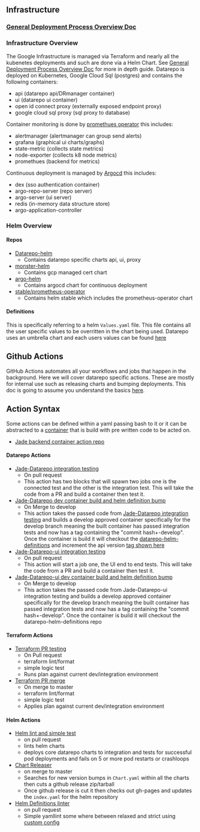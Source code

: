 ## Infrastructure

### [General Deployment Process Overview Doc](https://github.com/broadinstitute/dsp-devops-wiki/wiki/deployment_process)

### Infrastructure Overview
The Google Infrastructure is managed via Terraform and nearly all the kubenetes deployments and such are done via a Helm Chart. See [General Deployment Process Overview Doc](https://github.com/broadinstitute/dsp-devops-wiki/wiki/deployment_process) for more in depth guide. Datarepo is deployed on Kubernetes, Google Cloud Sql (postgres) and contains the following containers:

- api (datarepo api/DRmanager container)
- ui (datarepo ui container)
- open id connect proxy (externally exposed endpoint proxy)
- google cloud sql proxy (sql proxy to database)

Container monitoring is done by [promethues operator](https://github.com/helm/charts/tree/master/stable/prometheus-operator) this includes:

- alertmanager (alertmanager can group send alerts)
- grafana (graphical ui charts/graphs)
- state-metric (collects state metrics)
- node-exporter (collects k8 node metrics)
- promethues (backend for metrics)

Continuous deployment is managed by [Argocd](https://github.com/argoproj/argo-helm/tree/master/charts/argo-cd) this includes:
- dex (sso authentication container)
- argo-repo-server (repo server)
- argo-server (ui server)
- redis (in-memory data structure store)
- argo-application-controller

### Helm Overview
#### Repos
- [Datarepo-helm](https://github.com/broadinstitute/datarepo-helm)
  - Contains datarepo specific charts api, ui, proxy
- [monster-helm](https://github.com/broadinstitute/monster-helm)
  - Contains gcp managed cert chart
- [argo-helm](https://github.com/argoproj/argo-helm/tree/master/charts/argo-cd)
  - Contains argocd chart for continuous deployment
- [stable/prometheus-operator](https://github.com/helm/charts/tree/master/stable/prometheus-operator)
  - Contains helm stable which includes the prometheus-operator chart

#### Definitions
This is specifically referring to a helm `Values.yaml` file. This file contains all the user specific values to be overritten in the chart being used. Datarepo uses an umbrella chart and each users values can be found [here](https://github.com/broadinstitute/datarepo-helm-definitions)

## Github Actions
GitHub Actions automates all your workflows and jobs that happen in the background. Here we will cover datarepo specific actions. These are mostly for internal use such as releasing charts and bumping deployments. This doc is going to assume you understand the basics [here](https://help.github.com/en/actions).

## Action Syntax
Some actions can be defined within a yaml passing bash to it or it can be abstracted to a [container](https://help.github.com/en/actions/building-actions/creating-a-docker-container-action) that is build with pre written code to be acted on.

- [Jade backend container action repo](https://github.com/broadinstitute/datarepo-actions)

#### Datarepo Actions
- [Jade-Datarepo integration testing](https://github.com/DataBiosphere/jade-data-repo/blob/develop/.github/workflows/gradle-build-pr.yml)
  - On pull request
  - This action has two blocks that will spawn two jobs one is the connected test and the other is the integration test. This will take the code from a PR and build a container then test it.
- [Jade-Datarepo dev container build and helm definition bump](https://github.com/DataBiosphere/jade-data-repo/blob/develop/.github/workflows/dev-image-update.yaml)
  - On Merge to develop
  -  This action takes the passed code from [Jade-Datarepo integration testing](https://github.com/DataBiosphere/jade-data-repo/blob/develop/.github/workflows/gradle-build-pr.yml) and builds a develop approved container specifically for the develop branch meaning the built container has passed integration tests and now has a tag containing the "commit hash+-develop". Once the container is build it will checkout the [datarepo-helm-definitions](https://github.com/broadinstitute/datarepo-helm-definitions) and increment the api version [tag shown here](https://github.com/broadinstitute/datarepo-helm-definitions/commit/80c0abd317981970cf979498895ab43171d8f544)
- [Jade-Datarepo-ui integration testing](https://github.com/DataBiosphere/jade-data-repo-ui/blob/develop/.github/workflows/test-e2e.yml)
    - On pull request
    - This action will start a job one, the UI end to end tests. This will take the code from a PR and build a container then test it.
- [Jade-Datarepo-ui dev container build and helm definition bump](https://github.com/DataBiosphere/jade-data-repo-ui/blob/develop/.github/workflows/dev-image-update.yaml)
  - On Merge to develop
  - This action takes the passed code from Jade-Datarepo-ui integration testing and builds a develop approved container specifically for the develop branch meaning the built container has passed integration tests and now has a tag containing the "commit hash+-develop". Once the container is build it will checkout the datarepo-helm-definitions repo

#### Terraform Actions
- [Terraform PR testing](https://github.com/broadinstitute/terraform-jade/blob/master/.github/workflows/terraformPr.yml)
  - On Pull request
  - terraform lint/format
  - simple logic test
  - Runs plan against current dev/integration  environment
- [Terraform PR merge](https://github.com/broadinstitute/terraform-jade/blob/master/.github/workflows/terraformMerge.yml)
  - On merge to master
  - terraform lint/format
  - simple logic test
  - Applies plan against current dev/integration environment

#### Helm Actions
- [Helm lint and simple test](https://github.com/broadinstitute/datarepo-helm/blob/master/.github/workflows/lint.yaml)
  - on pull request
  - lints helm charts
  - deploys core datarepo charts to integration and tests for successful pod deployments and fails on 5 or more pod restarts or crashloops
- [Chart Releaser](https://github.com/broadinstitute/datarepo-helm/blob/master/.github/workflows/cr.yaml)
  - on merge to master
  - Searches for new version bumps in `Chart.yaml` within all the charts then cuts a github release zip/tarball
  - Once github release is cut it then checks out gh-pages and updates the `index.yaml` for the helm repository
- [Helm Definitions linter](https://github.com/broadinstitute/datarepo-helm-definitions/blob/master/.github/workflows/lint.yaml)
  - on pull request
  - Simple yamllint some where between relaxed and strict using [custom config](https://github.com/broadinstitute/datarepo-helm-definitions/blob/master/.github/yamllint.yaml)
